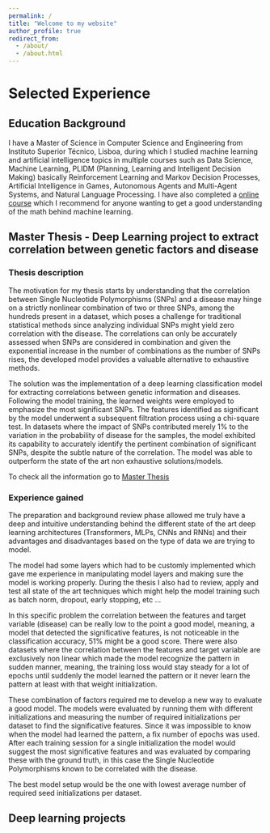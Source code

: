 ```yaml
---
permalink: /
title: "Welcome to my website"
author_profile: true
redirect_from: 
  - /about/
  - /about.html
---
```


# Selected Experience
## Education Background

I have a Master of Science in Computer Science and Engineering from Instituto Superior Técnico, Lisboa, during which I studied machine learning and artificial intelligence topics in multiple courses such as Data Science, Machine Learning, PLIDM (Planning, Learning and Intelligent Decision Making) basically Reinforcement Learning and Markov Decision Processes, Artificial Intelligence in Games, Autonomous Agents and Multi-Agent Systems, and Natural Language Processing. I have also completed a [online course](https://coursera.org/share/3a02f88e77a05ca31ecbe596b30a2ccf) which I recommend for anyone wanting to get a good understanding of the math behind machine learning.

## Master Thesis - Deep Learning project to extract correlation between genetic factors and disease

### Thesis description
The motivation for my thesis starts by understanding that the correlation between Single Nucleotide Polymorphisms (SNPs) and a disease may hinge on a strictly
nonlinear combination of two or three SNPs, among the hundreds present in a dataset, which poses a challenge for
traditional statistical methods since analyzing individual SNPs might yield zero correlation with the disease. The
correlations can only be accurately assessed when SNPs are considered in combination and given the exponential
increase in the number of combinations as the number of SNPs rises, the developed model provides a valuable
alternative to exhaustive methods.

The solution was the implementation of a deep learning classification model for extracting correlations between genetic information
and diseases. Following the model training, the learned weights were employed to emphasize the most significant
SNPs. The features identified as significant by the model underwent a subsequent filtration process using a
chi-square test. In datasets where the impact of SNPs contributed merely 1% to the variation in the probability of
disease for the samples, the model exhibited its capability to accurately identify the pertinent combination of
significant SNPs, despite the subtle nature of the correlation. The model was able to outperform the state of the
art non exhaustive solutions/models.

To check all the information go to [Master Thesis](https://hbvsa.github.io/files/Henrique_Sousa_MSc_Thesis.pdf)

### Experience gained

The preparation and background review phase allowed me truly have a deep and intuitive understanding behind the different state of the art deep learning architectures (Transformers, MLPs, CNNs and RNNs) and their advantages and disadvantages based on the type of data we are trying to model.

The model had some layers which had to be customly implemented which gave me experience in manipulating model layers and making sure the model is working properly. During the thesis I also had to review, apply and test all state of the art techniques which might help the model training such as batch norm, dropout, early stopping, etc ...

In this specific problem the correlation between the features and target variable (disease) can be really low to the point a good model, meaning, a model that detected the significative features, is not noticeable in the classification accuracy, 51% might be a good score. There were also datasets where the correlation between the features and target variable are exclusively non linear which made the model recognize the pattern in sudden manner, meaning, the training loss would stay steady for a lot of epochs until suddenly the model learned the pattern or it never learn the pattern at least with that weight initialization.

These combination of factors required me to develop a new way to evaluate a good model. The models were evaluated by running them with different initializations and measuring the number of required initializations per dataset to find the significative features. Since it was impossible to know when the model had learned the pattern, a fix number of epochs was used. After each training session for a single initialization the model would suggest the most significative features and was evaluated by comparing these with the ground truth, in this case the Single Nucleotide Polymorphisms known to be correlated with the disease.

The best model setup would be the one with lowest average number of required seed initializations per dataset.

## Deep learning projects
